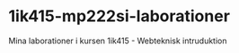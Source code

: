 1ik415-mp222si-laborationer
===========================

Mina laborationer i kursen 1ik415 - Webteknisk intruduktion
